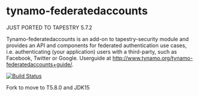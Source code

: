 tynamo-federatedaccounts
========================

JUST PORTED TO TAPESTRY 5.7.2

Tynamo-federatedaccounts is an add-on to tapestry-security module and provides an API and components for federated authentication use cases, i.e. authenticating (your application) users with a third-party, such as Facebook, Twitter or Google. Userguide at http://www.tynamo.org/tynamo-federatedaccounts+guide/.


[![Build Status](https://travis-ci.org/tynamo/tynamo-federatedaccounts.svg?branch=master)](https://travis-ci.org/tynamo/tynamo-federatedaccounts)


Fork to move to T5.8.0 and JDK15
